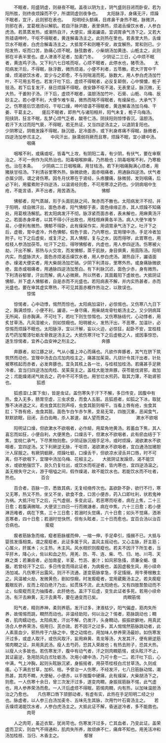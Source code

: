 <!-- { "loadSidebar": true } -->
　　不眠者，阳盛阴虚，则昼夜不眠。盖夜以阴为主，阴气盛则目闭而卧安。若为阳所胜，则终夜烦躁而不宁，所谓阴虚则夜争也。　　太阳脉浮，身痛无汗，烦躁不眠者，宜汗，此则邪在表也。　　阳明经头额痛，目疼鼻干身热不眠，脉微洪，则邪在表，宜葛根汤以解肌。若自汗脉洪数，表里俱热，烦渴舌燥饮水者，人参白虎汤。若蒸蒸发热，或潮热自汗，大便实，燥渴讝语，宜调胃承气汤下之。又若大热错语呻吟，干呕不得眠者，黄连解毒汤主之。此则热在里也。若表里大热，舌燥饮水不眠者，白虎合解毒汤主之。大抵胃不和则睡不安，故宜解热，胃和则已。少阳发热，呕而口苦，胁痛心烦不眠，脉弦数者，小柴胡汤加黄连、山栀主之，此则邪在半表半里也。虚人津液不足者，加麦门冬。　　少阴证二三日，心中烦不眠者，黄连鸡子汤。又下利六七日咳而呕，心烦不眠者，此停水也，猪苓汤。　　太阳病发汗后，不得眠，脉浮数，微热烦渴，小便不利者，五苓散。若大汗胃中干燥，烦渴欲饮水者，宜少与之即愈，不与则喘渴而死。脉数大，用人参白虎汤加竹叶，不可用五苓也。若发汗吐下后，虚烦不得眠者，必反复颠倒，心中懊憹，栀子豉汤。若下后复发汗，昼日烦躁不得眠，夜安静不呕不渴，无表里证，脉沉微，无大热，干姜附子汤。汗下后，虚烦不眠者，温胆汤加竹叶、石膏、山栀、乌梅、辰砂主之。若小便不利，大便乍难乍易，微热而喘不得眠者，有燥屎也，大承气下之。伤寒瘥后饮酒烦闷，干呕口燥，呻吟错语不得眠者，黄连解毒汤加乌梅、干姜、干葛主之。　　瘥后不眠者，即热气与诸阳相并，阳气未复，栀子乌梅汤。　　阳挟阴，狂言不眠，乱梦心烦气乏者，酸枣仁汤。阴挟阳则惊悸昏沉，温胆汤。　　若汗下太过而阳气衰，不得眠，若无热证，又当四逆汤主之，以退阴复阳也。　　少阴寒证，阴极发躁不得眠，脉沉细，足冷面赤，或下利身疼痛不得眠，脉微者，四逆汤加参朮主之。　　中风汗出，脉濡弱将厥而且寒，烦躁不眠，宜小建中汤。
　　　　　咽痛

　　咽喉不利，或痛或呕，皆毒气上攻，有阴阳二毒，有少阴，有伏气，要在审察治之，不可一例作为风热治也。阳毒咽喉肿痛，乃热极也；阴毒咽喉不利，乃寒极也。治在本条。　　少阴病二三日咽喉痛，用甘桔汤。若下利咽痛胸满心烦者，用猪肤甘桔汤。下利清谷里寒外热，脉微欲绝，面赤咽痛者，用通脉四逆汤。伏气者亦属少阴，谓之肾伤寒。因冬月伏寒在于肾经，头疼腰痛，脉微弱，发则咽痛，后必下利，用蜜煮附子四逆汤，以温肾经则愈，不可用寒凉之药也。少阴病咽中生疮，不能言语，声不出者，用苦酒汤。
　　　　　怫郁

　　怫郁者，阳气蒸越，形于头面肌肤之间，聚赤而不散也。太阳病发汗不彻，并于阳明，续自微汗出，面色赤者，阳气怫郁于表，面色缘缘正赤，其人烦躁不知痛处，用葛根汤解肌。若太阳病发汗不彻，脉浮紧而面赤者，表未解也，用麻黄汤汗之。若面赤身痒者，以其不得小汗出故也，用桂枝麻黄各半汤。病人大便乍难乍易，小便利有微热，怫郁不得卧，此有燥屎作实，用调胃承气汤下之。吐汗下之后，虚极，胃中虚冷，外色怫郁，假色于面，乃内寒也，宜用理中汤，手足冷者加附子。吐下之后虚矣，或复汗之，其人怫郁，复与之水，因而得哕，此胃寒也，用桂枝人参汤加茯苓。吐汗下之后，得哕怫郁者，内虚也，用人参四逆汤。伤寒被火劫，汗出不解，邪热与火交攻，而发怫郁，蒸于肌肤，身目俱黄，用茵陈汤。阳明内实，热盛脉洪大，面色赤烦渴舌燥饮水者，用人参白虎汤。潮热自汗，讝语面赤，燥渴大便实者，用大柴胡汤加芒硝。少阴下利清谷，里寒外热，或身痛脉微欲绝，面赤或咽痛者，用通脉四逆汤加葱白。有下利脉沉迟，面色少赤，身有微热，下利清谷郁冒，汗出而解，病人必微厥。所以然者，其面戴阳下虚故也。大抵阴证怫郁，并下虚人怫郁者，自是赤而不光盛也。若阳病表不解，并内实热甚者，赤而光盛也。要在审其虚实寒热，不可见其面赤概作热治之，以致误也。
　　　　　惊惕

　　惊惕者，心中动悸，惕然而惊也。太阳病加温针，必惊惕也。又伤寒八九日下之，胸满烦惊，小便不利，讝语，一身尽痛，用柴胡龙骨牡蛎汤主之。又少阴病耳无所闻，目赤胸满，不可吐下，若吐下则生惊惕也。又伤寒脉结代，心动悸者，用炙甘草汤。凡风湿被火，则如惊癎也。阳明被火，发热汗出，不恶寒，加温针，必惊惕而烦躁不眠也。太阳脉浮，宜以汗解，妄以火迫，必惊狂，起卧不安，宜桂枝去芍药加蜀漆牡蛎龙骨救逆汤主之。大抵伤寒汗吐下之后虚极之人，或因事惊恐，遂生惊惕者，宜养心血安神之剂主之。
　　　　　奔豚

　　奔豚者，如江豚之状，气从小腹上冲心而痛也。凡欲作奔豚者，其气在脐下筑筑然而动也，宜理中汤去白朮加肉桂主之，痛甚加茱萸。凡烧针令其汗出者，针处被寒核起而赤者，必发奔豚也。宜灸其核上各一壮，与桂枝加桂汤。若痛甚手足厥冷者，宜当归四逆汤加肉桂、吴茱萸主之。盖桂大能泄奔豚，茯苓能伐肾邪，故加之；朮能燥肾闭气故去之，药中不可不慎也。用甘烂水煎药，取其力薄，不助肾邪也。
　　　　　狐惑

　　狐惑湿(上匿下虫)，皆是虫证。盖伤寒失于汗下不解，多日传变，因腹中有热，食入无多，肠胃空虚，三虫求食，而食人五脏。且狐惑者，如狐之下冰，取犹豫不决进退之义。若虫食其肛则声哑，虫食其脏则咽干。当看上唇有疮，虫食其肛；下唇有疮，虫食其脏。面色乍白乍赤乍黑，变易无常，四肢沉重，恶闻食气，默默欲眠，目闭，舌白齿晦，杀人甚速，越人望而畏之。
　　　　　漱水不欲咽

　　阳明证口燥，但欲漱水不欲咽者，必作衄，用犀角地黄汤。若蓄血下焦，其人喜忘而如狂，小便自利，大便黑色，口燥舌干，但漱水不欲咽者，此有瘀血结于下焦，宜桃仁承气，下尽黑物则愈。少阴证脉沉细手足冷，或时烦躁，渴欲漱水不欲咽者，宜四逆汤。又下利厥逆无脉，干呕烦，渴欲漱水不欲咽者，宜白通汤加猪胆汁人尿服之。有厥阴蛔厥，烦躁吐蛔，口燥舌干，但欲凉水浸舌并口唇，时不可离，但不欲咽下，宜理中汤加乌梅、花椒主之。　　大抵阴证发躁烦，渴不能饮水，或欲勉强饮下，良久仍复吐出，或饮水而呕逆者，皆内寒也，宜四逆汤温之。盖无根失守之火，游于咽嗌之间，假作燥渴，故不能饮水也。若能饮水而不吐者，热也。
　　　　　百合

　　百合者，百脉一宗，悉致其病，无复经络传次也。盖欲卧不卧，欲行不行，寒又无寒，热又不热，坐又不坐，欲食不食，口苦小便赤，药入口即吐利，状若鬼神为祸。大抵汗吐下之后，元气虚弱，多变此证。若恶寒而呕者，病在上焦，二十三日愈；若腹满微喘，大便坚三四日一行而微溏者，病在中焦，六十三日愈；若小便淋沥难者，病在下焦，三十三日愈；若溺时头觉痛，六十日愈；如头不觉痛，洒淅恶寒者，四十日愈；若溺时觉快然，但有头眩者，三十日而愈也。宜百合汤以治百合病也。
　　　　　瘈瘲

　　瘈者筋脉急而缩，瘲者筋脉缓而伸，一缩一伸，手足牵引，搐搦不已。大抵与婴孩发搐相类。谓之瘈瘲者，此证多属于风，盖风主摇动也。又心主脉，肝主筋；心属火，肝属木；火主热，木主风。风水相炽则瘈瘲也。若夫不因汗下所生者，当平肝木，降心火，佐以和血之剂，用羌、防、芩、连、柴、芍、归、地、川芎、天麻之类；若兼痰者，必加南星，半夏、竹沥、姜汁；如风邪急搐，须兼全蝎、僵蚕。若曾经汗下之后，多日传变而得此证者，为病极也，盖因虚极生风，用小续命汤加减。凡伤寒汗出露风，则汗不流通，遂变筋脉挛急，手足搐搦，用牛蒡根散主之。风温被火劫，发微黄色，剧如惊癎，时发瘈瘲者，宜用葳蕤汤主之。若夫瘈瘲戴眼反折，反而上视白绝汗乃出，如贯珠不流，此太阳绝也。又有四肢漐漐动而不止，似瘈瘲而无力抽搐者，此肝绝也。盖汗下后虚，变生此证者多死。若用小续命汤，有汗去麻黄，无汗去黄芩，要在通变而已矣。
　　　　　肉瞤筋惕

　　阳气者，精则养神，柔则养筋。发汗过多，津液枯少，阳气偏虚，筋肉失所养，故惕惕而跳，瞤然而动也。非温经助阳，何以治之？惕者，筋脉跳动也；瞤者，肌肉蠕动也。太阳病发，汗出不解，仍发汗，头身瞤动，振振欲擗地，用真武汤合人参养荣汤，倍用归、芪亦效。若不因汗之过多，其人惕惕然筋脉跳动者，此人素禀血少，邪热传于六脉之中，使之动惕也，用加味人参养荣汤最妙。如伤寒发汗过多，或虚人取汗，或伤风取汗，妄用麻黄、青龙等汤，大发其汗，便有厥逆筋惕肉瞤之证，并用真武汤。瘦人去芍药，恐其入荣故也；有热去附子，恐其大热，以瘦人火多故也。若伤寒发汗，腹中有动气者，汗之则肉瞤筋惕，或头眩汗不止，其证最逆，急用防风白朮牡蛎汤，次用小建中汤，乃可十愈一二。若汗吐下后，心中满，气上冲胸，起则头眩脉沉紧，身振摇者，用茯苓桂枝白朮甘草汤。久则成痿。心下满去甘草，加枳、桔。予曾治一人伤寒，不经发汗，七八日筋脉动惕，潮热甚，其肉不瞤，大便秘，小便赤，以手按腹中硬痛，此有燥屎，大柴胡汤下之，则愈。一人伤寒十余日，曾三次发汗过多，遂变肉瞤，身振摇筋脉不惕，此气虚也，用人参养荣汤而愈。一人汗后虚烦不得眠，筋惕肉瞤，内有热，以加味温胆汤治之乃愈也。　　凡伤寒口唇下颔颤动者，有虚有实，此热在手足阳明二经之分也。脉虚者，以人参三白汤加麦冬、五味先生其脉，次用竹叶石膏汤主之。　　若舌燥烦渴能饮水者，人参白虎汤主之。大抵此证不解，昏迷逆冷者，多不能救也。
　　　　　肉苛

　　人之肉苛，虽近衣絮，犹尚苛也。伤寒发汗过多，亡其血者，乃变此证。盖荣虚而卫实，则血气不得通和，肌肉失所养，故顽痹不仁，痛痒不知也。用羌活冲和汤加桂枝、当归、木香主之。
　　　　　郁冒

